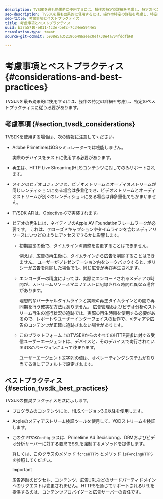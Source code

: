 ```yaml
---
description: TVSDKを最も効果的に使用するには、操作の特定の詳細を考慮し、特定のベストプラクティスに従う必要があります。
seo-description: TVSDKを最も効果的に使用するには、操作の特定の詳細を考慮し、特定のベストプラクティスに従う必要があります。
seo-title: 考慮事項とベストプラクティス
title: 考慮事項とベストプラクティス
uuid: b37a5710-e811-4c3e-be8c-7c34ee5944e5
translation-type: tm+mt
source-git-commit: 5908e5a3521966496aeec0ef730e4a704fddfb68

---
```



# 考慮事項とベストプラクティス{#considerations-and-best-practices}

TVSDKを最も効果的に使用するには、操作の特定の詳細を考慮し、特定のベストプラクティスに従う必要があります。

## 考慮事項 {#section_tvsdk_considerations}

TVSDKを使用する場合は、次の情報に注意してください。

* Adobe PrimetimeはiOSシミュレーターでは機能しません。

   実際のデバイスをテストに使用する必要があります。
* 再生は、HTTP Live Streaming(HLS)コンテンツに対してのみサポートされます。
* メインのビデオコンテンツは、ビデオストリームとオーディオストリームが同じレンディションにある場合は多重化でき、ビデオストリームとオーディオストリームが別々のレンディションにある場合は非多重化でもかまいません。
* TVSDK APIは、Objective-Cで実装されます。
* ビデオの再生には、ネイティブのApple AV Foundationフレームワークが必要です。 これは、クローズドキャプションやタイムラインを含むメディアリソースにいつどのようにアクセスできるかに影響します。

   * 初期設定の後で、タイムラインの調整を変更することはできません。

      例えば、広告の再生後に、タイムラインから広告を削除することはできません。 ユーザーがプレゼンテーション内をシークバックすると、ポリシーが広告を削除した場合でも、同じ広告が再び再生されます。
   * エンコーダーの精度によっては、実際にエンコードされるメディアの時間が、ストリームリソースマニフェストに記録される時間と異なる場合があります。

      理想的なバーチャルタイムラインと実際の再生タイムラインとの間で再同期を行う確実な方法はありません。 広告管理およびビデオ分析のストリーム再生の進行状況の追跡では、実際の再生時間を使用する必要があるので、レポートやユーザーインターフェイスの動作で、メディアや広告のコンテンツが正確に追跡されない場合があります。
   * このプラットフォーム上のTVSDKからのすべてのHTTP要求に対する受信ユーザーエージェントは、デバイスと、そのデバイスで実行されているiOSのバージョンによって決まります。

      ユーザーエージェント文字列の値は、オペレーティングシステムが割り当てる値にデフォルトで設定されます。

## ベストプラクティス {#section_tvsdk_best_practices}

TVSDKの推奨プラクティスを次に示します。

* プログラムのコンテンツには、HLSバージョン3.0以降を使用します。
* Appleのメディアストリーム検証ツールを使用して、VODストリームを検証します。
* このク `PTSDKConfig` ラスは、Primetime Ad Decisioning、DRMおよびビデオ分析サーバーに対する要求でSSLを強制するメソッドを提供します。

   詳しくは、このクラスのメソッド `forceHTTPS` とメソッド `isForcingHTTPS` を参照してください。

   >[!IMPORTANT]
   >
   >広告追跡のピクセル、コンテンツ、広告URLなどのサードパーティドメインへのリクエストは変更されません。 HTTPSを通じてサポートされるURLを提供するのは、コンテンツプロバイダーと広告サーバーの責任です。

